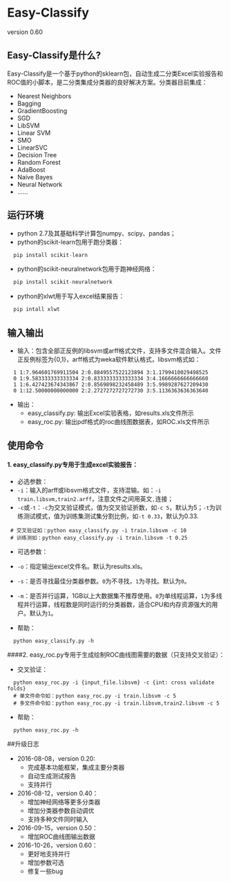 # Easy-Classify
version 0.60

## Easy-Classify是什么?

Easy-Classify是一个基于python的sklearn包，自动生成二分类Excel实验报告和ROC值的小脚本，是二分类集成分类器的良好解决方案。分类器目前集成：

* Nearest Neighbors
* Bagging
* GradientBoosting
* SGD
* LibSVM
* Linear SVM
* SMO
* LinearSVC
* Decision Tree
* Random Forest
* AdaBoost
* Naive Bayes
* Neural Network
* ......

## 运行环境

* python 2.7及其基础科学计算包numpy、scipy、pandas；
* python的scikit-learn包用于跑分类器：
```python
  pip install scikit-learn
```
* python的scikit-neuralnetwork包用于跑神经网络：
```python
  pip install scikit-neuralnetwork
```
* python的xlwt用于写入excel结果报告：
```python
  pip intall xlwt
```

## 输入输出

* 输入：包含全部正反例的libsvm或arff格式文件，支持多文件混合输入。文件正反例标签为{0,1}，arff格式为weka软件默认格式，libsvm格式如：
```ssh
  1 1:7.964601769911504 2:0.8849557522123894 3:1.1799410029498525
  0 1:9.583333333333334 2:0.8333333333333334 3:4.1666666666666660
  1 1:6.427423674343867 2:0.8569898232458489 3:5.9989287627209430
  0 1:12.50000000000000 2:2.2727272727272730 3:5.1136363636363640
```
* 输出：
  * easy_classify.py: 输出Excel实验表格，如results.xls文件所示
  * easy_roc.py: 输出pdf格式的roc曲线图数据表，如ROC.xls文件所示
 
## 使用命令

#### 1. easy_classify.py专用于生成excel实验报告：

* 必选参数：
 * `-i`：输入的arff或libsvm格式文件，支持混输。如：`-i train.libsvm,train2.arff`，注意文件之间用英文`,`连接；
 * `-c`或`-t`：`-c`为交叉验证模式，值为交叉验证折数，如`-c 5`，默认为5；`-t`为训练测试模式，值为训练集测试集分割比例，如`-t 0.33`，默认为0.33.
 
 ```ssh
  # 交叉验证如：python easy_classify.py -i train.libsvm -c 10
  # 训练测如：python easy_classify.py -i train.libsvm -t 0.25
 ```

* 可选参数：
 * `-o`：指定输出excel文件名。默认为results.xls。
 * `-s`：是否寻找最佳分类器参数。`0`为不寻找，`1`为寻找。默认为`0`。
 * `-m`：是否并行运算，1GB以上大数据集不推荐使用。`0`为单线程运算，`1`为多线程并行运算，线程数是同时运行的分类器数，适合CPU和内存资源强大的用户。默认为`1`。

* 帮助：
```ssh
  python easy_classify.py -h
```
####2. easy_roc.py专用于生成绘制ROC曲线图需要的数据（只支持交叉验证）：
* 交叉验证：
```ssh
  python easy_roc.py -i {input_file.libsvm} -c {int: cross validate folds}
  # 单文件命令如：python easy_roc.py -i train.libsvm -c 5
  # 多文件命令如：python easy_roc.py -i train.libsvm,train2.libsvm -c 5
```

* 帮助：
```ssh
  python easy_roc.py -h
```

##升级日志
 * 2016-08-08，version 0.20:
   * 完成基本功能框架，集成主要分类器
   * 自动生成测试报告
   * 支持并行
 * 2016-08-12，version 0.40：
   * 增加神经网络等更多分类器
   * 增加分类器参数自动调优
   * 支持多种文件同时输入
 * 2016-09-15，version 0.50：
   * 增加ROC曲线图输出数据
 * 2016-10-26，version 0.60：
   * 更好地支持并行
   * 增加参数可选
   * 修复一些bug
 
 
